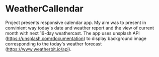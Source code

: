 # WeatherCallendar
Project presents responsive calendar app. My aim was to present in convinient way today's date and weather report and the view of current month with next 16-day weathercast. The app uses unsplash API (https://unsplash.com/documentation) to display background image corresponding to the today's weather forecast (https://www.weatherbit.io/api).

